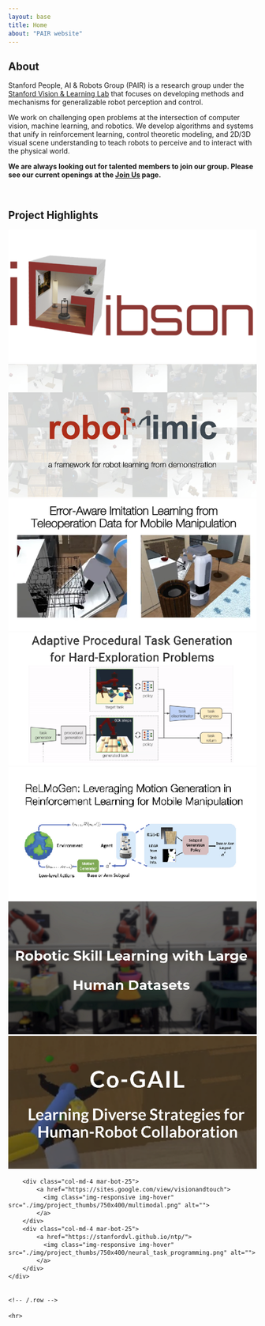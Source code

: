 ```yaml
---
layout: base
title: Home
about: "PAIR website"
---
```


<div class="container">
  <!-- Page Content -->
  <div class="container">
    <div class="row mar-top-20">
      <div class="col-md-6 img-portfolio">
        <h2 class="page-header-dark">About</h2>
        <p>
            Stanford People, AI & Robots Group (PAIR) is a research group under the <a href="http://svl.stanford.edu">Stanford Vision & Learning Lab</a> that focuses on developing methods and mechanisms for generalizable robot perception and control.
        </p>
        <p>
            We work on challenging open problems at the intersection of computer vision, machine learning, and robotics. We develop algorithms and systems that unify in reinforcement learning, control theoretic modeling, and 2D/3D visual scene understanding to teach robots to perceive and to interact with the physical world.
        </p>
        <p><b>
            We are always looking out for talented members to join our group. Please see our current openings at the <a href="{{ site.url }}/join">Join Us</a> page.
        </b></p>
      </div>
      <div class="col-md-6">
          <a href="{{ site.url }}/img/jumbotron/group_original.jpg">
            <img class="img-responsive" src="{{ site.url }}/img/jumbotron/group.jpg" alt="">
          </a>
      </div>
    </div>
  </div>
 <!--
  <div class="container">
    Portfolio Section 
    <div class="row">
        <div class="col-lg-12">
            <h2 class="page-header">News</h2>
            <ul class="news-list">
              <li>Two papers from PAIR, <a href="https://arxiv.org/abs/1909.04121">"AC-Teach: A Bayesian Actor-Critic Method for Policy Learning with an Ensemble of Suboptimal Teachers"</a> and <a href="https://arxiv.org/abs/1910.13395">"Dynamics Learning with Cascaded Variational Inference for Multi-Step Manipulation"</a>, are accepted at <a href="http://www.robot-learning.org/">CoRL 2019</a>.</li>
              <li>Three papers from PAIR, <a href="https://arxiv.org/abs/1906.08880">"Variable Impedance in End-Effector Space: An Action Space for Reinforcement Learning of Contact-Rich Tasks"</a>, <a href="https://arxiv.org/abs/1908.06769">"Continuous Relaxation of Symbolic Planner for One-Shot Imitation Learning"</a> and <a href="https://arxiv.org/abs/1911.04052">"Scaling Robot Supervision to Hundreds of Hours with RoboTurk: Robotic Manipulation Dataset through Human Reasoning and Dexterity"</a>, are accepted at <a href="http://www.robot-learning.org/">IROS 2019</a>.</li>
              <li>Our <a href="https://sites.google.com/view/visionandtouch">ICRA paper</a> on learning multimodal representations for robot manipulation won the Best Paper award.</li>
              <img class="img-responsive" style="width:35%" src="{{ site.url }}/img/news/award.jpg" alt="">
              <li>We released <a href="https://sites.google.com/view/densefusion">our new paper</a> on 6D pose estimation from RGB-D data.</li>
              <li>Two papers from PAIR are accepted at <a href="http://www.robot-learning.org/">CoRL 2018</a>.</li>
              <li>We have released <a href="publications">our new paper</a> on one-shot visual imitation with neural task graphs.</li>
            </ul>
        </div>
    </div>
  </div>-->

  <div class="container">
    <!-- Portfolio Section -->
    <div class="row">
        <div class="col-lg-12">
            <h2 class="page-header">Project Highlights</h2>
        </div>
        <div class="col-md-4 mar-bot-25">
            <a href="http://svl.stanford.edu/igibson/">
              <img class="img-responsive img-hover" src="./img/project_thumbs/750x400/igibson.png" alt="">
            </a>
        </div>
        <div class="col-md-4 mar-bot-25">
            <a href="https://arise-initiative.github.io/robomimic-web/">
              <img class="img-responsive img-hover" src="./img/project_thumbs/750x400/robomimic.png" alt="">
            </a>
        </div>
        <div class="col-md-4 mar-bot-25">
            <a href="https://sites.google.com/view/il-for-mm/home">
              <img class="img-responsive img-hover" src="./img/project_thumbs/750x400/momart.png" alt="">
            </a>
        </div>
        <div class="col-md-4 mar-bot-25">
            <a href="https://kuanfang.github.io/apt-gen/">
              <img class="img-responsive img-hover" src="./img/project_thumbs/750x400/procgen.png" alt="">
            </a>
        </div>
        <div class="col-md-4 mar-bot-25">
            <a href="http://svl.stanford.edu/projects/relmogen/">
              <img class="img-responsive img-hover" src="./img/project_thumbs/750x400/relmogen.png" alt="">
            </a>
        </div>
        <div class="col-md-4 mar-bot-25">
            <a href="http://roboturk.stanford.edu">
              <img class="img-responsive img-hover" src="./img/project_thumbs/750x400/roboturk.png" alt="">
            </a>
        </div>
        <div class="col-md-4 mar-bot-25">
            <a href="https://sites.google.com/view/co-gail-web/home">
              <img class="img-responsive img-hover" src="./img/project_thumbs/750x400/cogail.png" alt="">
            </a>
        </div>
        
        <div class="col-md-4 mar-bot-25">
            <a href="https://sites.google.com/view/visionandtouch">
              <img class="img-responsive img-hover" src="./img/project_thumbs/750x400/multimodal.png" alt="">
            </a>
        </div>
        <div class="col-md-4 mar-bot-25">
            <a href="https://stanfordvl.github.io/ntp/">
              <img class="img-responsive img-hover" src="./img/project_thumbs/750x400/neural_task_programming.png" alt="">
            </a>
        </div>
    </div>


    <!-- /.row -->

    <hr>

  </div>
<!-- /.container -->
</div>
